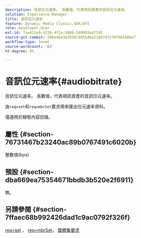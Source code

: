 ```yaml
---
description: 音訊位元速率。 長數值，代表視訊資產的音訊位元速率。
solution: Experience Manager
title: 音訊位元速率
feature: Dynamic Media Classic,SDK/API
role: Developer,User
exl-id: 7aa411e9-3f26-4f2a-b908-546993adf743
source-git-commit: 206e4643e3926cb85b4be2189743578f88180be7
workflow-type: tm+mt
source-wordcount: '63'
ht-degree: 6%

---
```


# 音訊位元速率{#audiobitrate}

音訊位元速率。 長數值，代表視訊資產的音訊位元速率。

由`req=set`和`req=mbrSet`要求用來匯出位元速率資料。

僅適用於靜態內容目錄。

## 屬性 {#section-76731467b23240ac89b0767491c6020b}

整數值(bps)

## 預設 {#section-dba669ea75354671bbdb3b520e2f6911}

無。

## 另請參閱 {#section-7ffaec68b992426dad1c9ac0792f326f}

[req=set](../../../../../is-api/http-ref/image-serving-api-ref/c-http-protocol-reference/c-command-reference/r-req/r-set.md#reference-2cac1a03eaf44a7986e18f2898384f98) ， [req=mbrSet](../../../../../is-api/http-ref/image-serving-api-ref/c-http-protocol-reference/c-command-reference/r-req/r-mbrset.md#reference-603d75babde74508a878c27bd4cced73)， [媒體集要求](../../../../../is-api/http-ref/image-serving-api-ref/c-http-protocol-reference/c-syntax-and-features/r-media-set-requests.md#reference-f2f2aa11208b47609fe17848d3b86a0b)
